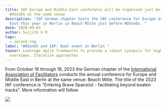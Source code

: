 ```yaml
---
title: IAF Europe and Middle East conference will be organised just before
  WOSonOS at the same venue
description: "IAF German chapter hosts the IAF conference for Europe and Middle
  East this year in Berlin in Beach MItte just before WOSonOs. "
date: 2020-09-03
author: Surjith S M
tags:
  - second-tag
label: "WOSonOS and IAF: Dual event in Berlin "
teaser: Leverage agile frameworks to provide a robust synopsis for high level
  overviews. Iterative approaches
---
```

From October 16 through 18, 2023 the German chapter of the [International Association of Facilitators](https://www.iaf-world.org/) conducts the annual conference for Europe and Middle East in Berlin at the same venue: Beach Mitte. The title of the 2023 IAF conference is "Entering Brave Space(s) - facilitating beyond beaten tracks". More information will follow

![](/static/img/iaf_member_logo1_rgb.jpg)